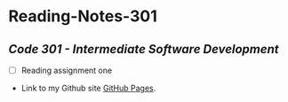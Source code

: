 # **Reading-Notes-301**

## *Code 301 - Intermediate Software Development*

- [ ] Reading assignment one


- Link to my Github site [GitHub Pages](https://pages.github.com/).



